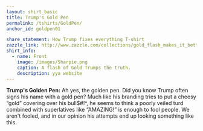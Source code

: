 ```yaml
---
layout: shirt_basic
title: Trump's Gold Pen
permalink: /tshirts/GoldPen/
anchor_id: goldpen01

share_statement: How Trump fixes everything T-shirt
zazzle_link: http://www.zazzle.com/collections/gold_flash_makes_it_better-119815757372034209?rf=238770811450342522
shirt_info:
  - name: Front
    image: /images/Sharpie.png
    caption: A flash of Gold Trumps the truth.
    description: yya website
---
```


**Trump's Golden Pen:**
Ah yes, the
golden pen.  Did you know Trump often signs his name with a gold pen?
 Much like his branding tries to put a cheesy “gold” covering
over his bull$#!^, he seems to think a poorly veiled turd combined with
superlatives like “AMAZING!” is enough to fool people.  We aren't
fooled, and in our opinion his attempts end up looking something like
this.

